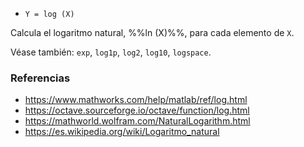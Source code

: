 - `Y = log (X)`

Calcula el logaritmo natural, %%ln (X)%%, para cada elemento de `X`.

Véase también: `exp`, `log1p`, `log2`, `log10`, `logspace`.

### Referencias

- https://www.mathworks.com/help/matlab/ref/log.html
- https://octave.sourceforge.io/octave/function/log.html
- https://mathworld.wolfram.com/NaturalLogarithm.html
- https://es.wikipedia.org/wiki/Logaritmo_natural
